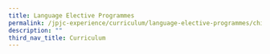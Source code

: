 ```yaml
---
title: Language Elective Programmes
permalink: /jpjc-experience/curriculum/language-elective-programmes/chinese/
description: ""
third_nav_title: Curriculum
---
```


